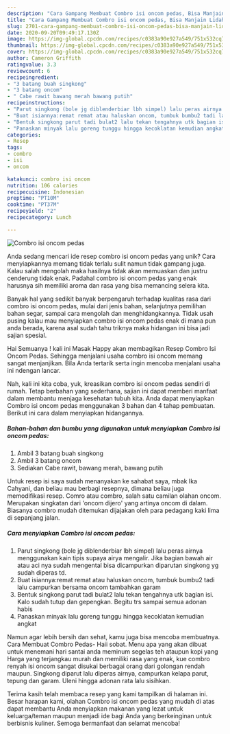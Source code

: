 ```yaml
---
description: "Cara Gampang Membuat Combro isi oncom pedas, Bisa Manjain Lidah"
title: "Cara Gampang Membuat Combro isi oncom pedas, Bisa Manjain Lidah"
slug: 2701-cara-gampang-membuat-combro-isi-oncom-pedas-bisa-manjain-lidah
date: 2020-09-20T09:49:17.130Z
image: https://img-global.cpcdn.com/recipes/c0383a90e927a549/751x532cq70/combro-isi-oncom-pedas-foto-resep-utama.jpg
thumbnail: https://img-global.cpcdn.com/recipes/c0383a90e927a549/751x532cq70/combro-isi-oncom-pedas-foto-resep-utama.jpg
cover: https://img-global.cpcdn.com/recipes/c0383a90e927a549/751x532cq70/combro-isi-oncom-pedas-foto-resep-utama.jpg
author: Cameron Griffith
ratingvalue: 3.3
reviewcount: 6
recipeingredient:
- "3 batang buah singkong"
- "3 batang oncom"
- " Cabe rawit bawang merah bawang putih"
recipeinstructions:
- "Parut singkong (bole jg diblenderbiar lbh simpel) lalu peras airnya menggunakan kain tipis supaya airya mengalir. Jika bagian bawah air atau aci nya sudah mengental bisa dicampurkan diparutan singkong yg sudah diperas td."
- "Buat isiannya:remat remat atau haluskan oncom, tumbuk bumbu2 tadi lalu campurkan bersama oncom tambahkan garam"
- "Bentuk singkong parut tadi bulat2 lalu tekan tengahnya utk bagian isi. Kalo sudah tutup dan gepengkan. Begitu trs sampai semua adonan habis"
- "Panaskan minyak lalu goreng tunggu hingga kecoklatan kemudian angkat"
categories:
- Resep
tags:
- combro
- isi
- oncom

katakunci: combro isi oncom 
nutrition: 106 calories
recipecuisine: Indonesian
preptime: "PT10M"
cooktime: "PT37M"
recipeyield: "2"
recipecategory: Lunch

---
```



![Combro isi oncom pedas](https://img-global.cpcdn.com/recipes/c0383a90e927a549/751x532cq70/combro-isi-oncom-pedas-foto-resep-utama.jpg)

Anda sedang mencari ide resep combro isi oncom pedas yang unik? Cara menyiapkannya memang tidak terlalu sulit namun tidak gampang juga. Kalau salah mengolah maka hasilnya tidak akan memuaskan dan justru cenderung tidak enak. Padahal combro isi oncom pedas yang enak harusnya sih memiliki aroma dan rasa yang bisa memancing selera kita.

Banyak hal yang sedikit banyak berpengaruh terhadap kualitas rasa dari combro isi oncom pedas, mulai dari jenis bahan, selanjutnya pemilihan bahan segar, sampai cara mengolah dan menghidangkannya. Tidak usah pusing kalau mau menyiapkan combro isi oncom pedas enak di mana pun anda berada, karena asal sudah tahu triknya maka hidangan ini bisa jadi sajian spesial.

Hai Semuanya ! kali ini Masak Happy akan membagikan Resep Combro Isi Oncom Pedas. Sehingga menjalani usaha combro isi oncom memang sangat menjanjikan. Bila Anda tertarik serta ingin mencoba menjalani usaha ini ndengan lancar.


Nah, kali ini kita coba, yuk, kreasikan combro isi oncom pedas sendiri di rumah. Tetap berbahan yang sederhana, sajian ini dapat memberi manfaat dalam membantu menjaga kesehatan tubuh kita. Anda dapat menyiapkan Combro isi oncom pedas menggunakan 3 bahan dan 4 tahap pembuatan. Berikut ini cara dalam menyiapkan hidangannya.

<!--inarticleads1-->

##### Bahan-bahan dan bumbu yang digunakan untuk menyiapkan Combro isi oncom pedas:

1. Ambil 3 batang buah singkong
1. Ambil 3 batang oncom
1. Sediakan  Cabe rawit, bawang merah, bawang putih


Untuk resep isi saya sudah menanyakan ke sahabat saya, mbak Ika Cahyani, dan beliau mau berbagi resepnya, dimana beliau juga memodifikasi resep. Comro atau combro, salah satu camilan olahan oncom. Merupakan singkatan dari &#39;oncom dijero&#39; yang artinya oncom di dalam. Biasanya combro mudah ditemukan dijajakan oleh para pedagang kaki lima di sepanjang jalan. 

<!--inarticleads2-->

##### Cara menyiapkan Combro isi oncom pedas:

1. Parut singkong (bole jg diblenderbiar lbh simpel) lalu peras airnya menggunakan kain tipis supaya airya mengalir. Jika bagian bawah air atau aci nya sudah mengental bisa dicampurkan diparutan singkong yg sudah diperas td.
1. Buat isiannya:remat remat atau haluskan oncom, tumbuk bumbu2 tadi lalu campurkan bersama oncom tambahkan garam
1. Bentuk singkong parut tadi bulat2 lalu tekan tengahnya utk bagian isi. Kalo sudah tutup dan gepengkan. Begitu trs sampai semua adonan habis
1. Panaskan minyak lalu goreng tunggu hingga kecoklatan kemudian angkat


Namun agar lebih bersih dan sehat, kamu juga bisa mencoba membuatnya. Cara Membuat Combro Pedas- Haii sobat. Menu apa yang akan dibuat untuk menemani hari santai anda meminum segelas teh ataupun kopi yang Harga yang terjangkau murah dan memiliki rasa yang enak, kue combro renyah isi oncom sangat disukai berbagai orang dari golongan rendah maupun. Singkong diparut lalu diperas airnya, campurkan kelapa parut, tepung dan garam. Uleni hingga adonan rata lalu sisihkan. 

Terima kasih telah membaca resep yang kami tampilkan di halaman ini. Besar harapan kami, olahan Combro isi oncom pedas yang mudah di atas dapat membantu Anda menyiapkan makanan yang lezat untuk keluarga/teman maupun menjadi ide bagi Anda yang berkeinginan untuk berbisnis kuliner. Semoga bermanfaat dan selamat mencoba!
